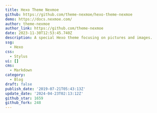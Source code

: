 ```yaml
---
title: Hexo Theme Nexmoe
github: https://github.com/theme-nexmoe/hexo-theme-nexmoe
demo: https://docs.nexmoe.com/
author: theme-nexmoe
author_link: https://github.com/theme-nexmoe
date: 2023-11-30T12:53:45.740Z
description: A special Hexo theme focusing on pictures and images.
ssg:
  - Hexo
css:
  - Stylus
ui: []
cms:
  - Markdown
category:
  - Blog
draft: false
publish_date: '2019-07-21T05:43:13Z'
update_date: '2024-04-23T02:13:12Z'
github_star: 1659
github_fork: 248
---
```

